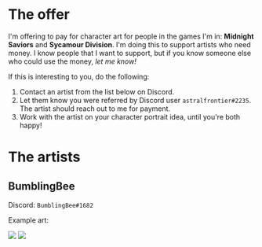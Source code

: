 <!-- TITLE: Discord Art Offer -->
<!-- SUBTITLE: A quick summary of Discord Art Offer -->

# The offer
I'm offering to pay for character art for people in the games I'm in: **Midnight Saviors** and **Sycamour Division**. I'm doing this to support artists who need money. I know people that I want to support, but if you know someone else who could use the money, _let me know!_

If this is interesting to you, do the following:

1. Contact an artist from the list below on Discord.
2. Let them know you were referred by Discord user `astralfrontier#2235`. The artist should reach out to me for payment.
3. Work with the artist on your character portrait idea, until you're both happy!
# The artists
## BumblingBee
Discord: `BumblingBee#1682`

Example art:

![](https://cdn.discordapp.com/attachments/562523161455755286/581209390149795841/1533532068031.png)
![](https://cdn.discordapp.com/attachments/562523161455755286/581209242791575582/freed_com.png)
